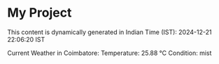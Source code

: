 # My Project

This content is dynamically generated in Indian Time (IST): 2024-12-21 22:06:20 IST


Current Weather in Coimbatore:
Temperature: 25.88 °C
Condition: mist
